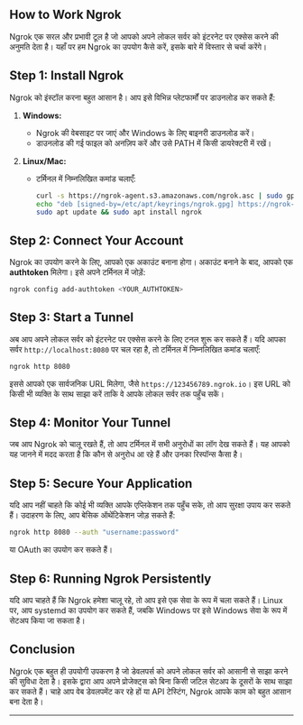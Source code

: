 ## How to Work Ngrok

Ngrok एक सरल और प्रभावी टूल है जो आपको अपने लोकल सर्वर को इंटरनेट पर एक्सेस करने की अनुमति देता है। यहाँ पर हम Ngrok का उपयोग कैसे करें, इसके बारे में विस्तार से चर्चा करेंगे।

## **Step 1: Install Ngrok**

Ngrok को इंस्टॉल करना बहुत आसान है। आप इसे विभिन्न प्लेटफार्मों पर डाउनलोड कर सकते हैं:

1. **Windows:**
   - Ngrok की वेबसाइट पर जाएं और Windows के लिए बाइनरी डाउनलोड करें।
   - डाउनलोड की गई फाइल को अनज़िप करें और उसे PATH में किसी डायरेक्टरी में रखें।

2. **Linux/Mac:**
   - टर्मिनल में निम्नलिखित कमांड चलाएँ:
     ```bash
     curl -s https://ngrok-agent.s3.amazonaws.com/ngrok.asc | sudo gpg --dearmor -o /etc/apt/keyrings/ngrok.gpg
     echo "deb [signed-by=/etc/apt/keyrings/ngrok.gpg] https://ngrok-agent.s3.amazonaws.com buster main" | sudo tee /etc/apt/sources.list.d/ngrok.list
     sudo apt update && sudo apt install ngrok
     ```

## **Step 2: Connect Your Account**

Ngrok का उपयोग करने के लिए, आपको एक अकाउंट बनाना होगा। अकाउंट बनाने के बाद, आपको एक **authtoken** मिलेगा। इसे अपने टर्मिनल में जोड़ें:
```bash
ngrok config add-authtoken <YOUR_AUTHTOKEN>
```

## **Step 3: Start a Tunnel**

अब आप अपने लोकल सर्वर को इंटरनेट पर एक्सेस करने के लिए टनल शुरू कर सकते हैं। यदि आपका सर्वर `http://localhost:8080` पर चल रहा है, तो टर्मिनल में निम्नलिखित कमांड चलाएँ:
```bash
ngrok http 8080
```
इससे आपको एक सार्वजनिक URL मिलेगा, जैसे `https://123456789.ngrok.io`। इस URL को किसी भी व्यक्ति के साथ साझा करें ताकि वे आपके लोकल सर्वर तक पहुँच सकें।

## **Step 4: Monitor Your Tunnel**

जब आप Ngrok को चालू रखते हैं, तो आप टर्मिनल में सभी अनुरोधों का लॉग देख सकते हैं। यह आपको यह जानने में मदद करता है कि कौन से अनुरोध आ रहे हैं और उनका रिस्पॉन्स कैसा है।

## **Step 5: Secure Your Application**

यदि आप नहीं चाहते कि कोई भी व्यक्ति आपके एप्लिकेशन तक पहुँच सके, तो आप सुरक्षा उपाय कर सकते हैं। उदाहरण के लिए, आप बेसिक ऑथेंटिकेशन जोड़ सकते हैं:
```bash
ngrok http 8080 --auth "username:password"
```
या OAuth का उपयोग कर सकते हैं।

## **Step 6: Running Ngrok Persistently**

यदि आप चाहते हैं कि Ngrok हमेशा चालू रहे, तो आप इसे एक सेवा के रूप में चला सकते हैं। Linux पर, आप systemd का उपयोग कर सकते हैं, जबकि Windows पर इसे Windows सेवा के रूप में सेटअप किया जा सकता है।

## **Conclusion**

Ngrok एक बहुत ही उपयोगी उपकरण है जो डेवलपर्स को अपने लोकल सर्वर को आसानी से साझा करने की सुविधा देता है। इसके द्वारा आप अपने प्रोजेक्ट्स को बिना किसी जटिल सेटअप के दूसरों के साथ साझा कर सकते हैं। चाहे आप वेब डेवलपमेंट कर रहे हों या API टेस्टिंग, Ngrok आपके काम को बहुत आसान बना देता है।

---
